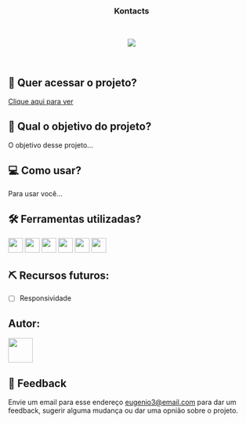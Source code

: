 <h3 align="center">
 Kontacts
</h3>
  
<br>
<p align="center">
<img src="https://img.shields.io/badge/status-em%20desenvolvimento-orange?style=for-the-badge"/>
</p>
<br>

## 🔗 Quer acessar o projeto?

[Clique aqui para ver](http://reactjs-mui-kontacts.vercel.app/)

## 🏹 Qual o objetivo do projeto?

O objetivo desse projeto...

## 💻 Como usar?

Para usar você...

## 🛠️ Ferramentas utilizadas?

<div>
 <img height=30 src="https://img.shields.io/badge/Visual_Studio_Code-0078D4?style=for-the-badge&logo=visual%20studio%20code&logoColor=white">
  <img height=30 src="https://img.shields.io/badge/HTML5-E34F26?style=for-the-badge&logo=html5&logoColor=white">
  <img height=30 src="https://img.shields.io/badge/CSS3-1572B6?style=for-the-badge&logo=css3&logoColor=white">
  <img height=30 src="https://img.shields.io/badge/JavaScript-F7DF1E?style=for-the-badge&logo=javascript&logoColor=black">
  <img height=30 src="https://img.shields.io/badge/React-20232A?style=for-the-badge&logo=react&logoColor=61DAFB">
  <img height=30 src="https://img.shields.io/badge/Material--UI-0081CB?style=for-the-badge&logo=material-ui&logoColor=white">
</div>

## ⛏️ Recursos futuros:

- [ ] Responsividade

## Autor:

<div>
 <img height=50 src="https://avatars.githubusercontent.com/u/85026587?v=4">
</div>

## 💬 Feedback

Envie um email para esse endereço <eugenio3@email.com> para dar um feedback, sugerir alguma mudança ou dar uma opnião sobre o projeto.
